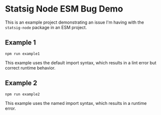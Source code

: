 # Statsig Node ESM Bug Demo

This is an example project demonstrating an issue I'm having with the `statsig-node` package in an ESM project.

## Example 1

`npm run example1`

This example uses the default import syntax, which results in a lint error but correct runtime behavior.

## Example 2

`npm run example2`

This example uses the named import syntax, which results in a runtime error.